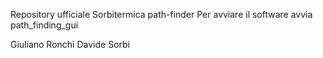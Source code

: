 Repository ufficiale Sorbitermica path-finder 
Per avviare il software avvia path_finding_gui 

Giuliano Ronchi
Davide Sorbi
